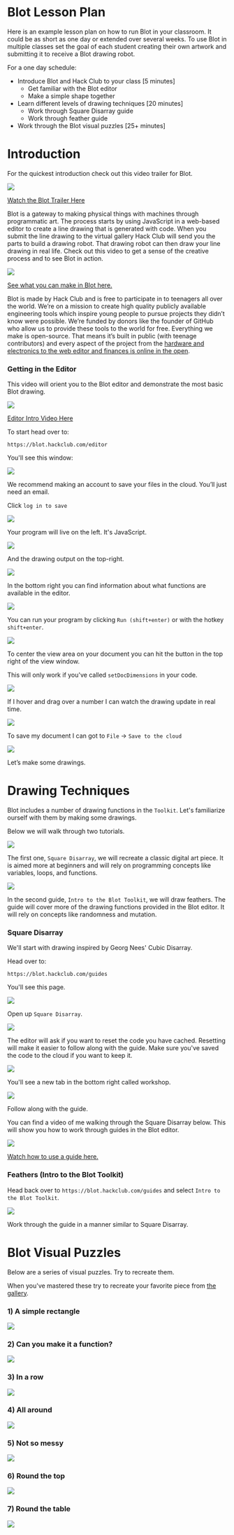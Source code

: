 # Blot Lesson Plan

Here is an example lesson plan on how to run Blot in your classroom. It could be as short as one day or extended over several weeks. To use Blot in multiple classes set the goal of each student creating their own artwork and submitting it to receive a Blot drawing robot.

For a one day schedule:

- Introduce Blot and Hack Club to your class [5 minutes]
  - Get familiar with the Blot editor
  - Make a simple shape together
- Learn different levels of drawing techniques [20 minutes]
  - Work through Square Disarray guide
  - Work through feather guide   
- Work through the Blot visual puzzles [25+ minutes]

# Introduction

For the quickest introduction check out this video trailer for Blot.

[![](./assets/trailer.png)](https://www.youtube.com/watch?v=d1noJNmfvC0)

[Watch the Blot Trailer Here](https://www.youtube.com/watch?v=d1noJNmfvC0)

Blot is a gateway to making physical things with machines through programmatic art. The process starts by using JavaScript in a web-based editor to create a line drawing that is generated with code. When you submit the line drawing to the virtual gallery Hack Club will send you the parts to build a drawing robot. That drawing robot can then draw your line drawing in real life. Check out this video to get a sense of the creative process and to see Blot in action.

[![](./assets/insta.png)](https://www.instagram.com/reel/C7CPejLAwc0/?hl=en)

[See what you can make in Blot here.](https://www.instagram.com/reel/C7CPejLAwc0/?hl=en)

Blot is made by Hack Club and is free to participate in to teenagers all over the world. We’re on a mission to create high quality publicly available engineering tools which inspire young people to pursue projects they didn’t know were possible. We’re funded by donors like the founder of GitHub who allow us to provide these tools to the world for free. Everything we make is open-source. That means it’s built in public (with teenage contributors) and every aspect of the project from the [hardware and electronics to the web editor and finances is online in the open](www.github.com/hackclub/blot).


### Getting in the Editor

This video will orient you to the Blot editor and demonstrate the most basic Blot drawing.

[![](./assets/intro-to-editor.png)](https://youtu.be/OZ9KaFr1V_o)

[Editor Intro Video Here](https://youtu.be/OZ9KaFr1V_o)

To start head over to:

```
https://blot.hackclub.com/editor
```

You'll see this window:

![](./assets/base-editor.png)

We recommend making an account to save your files in the cloud. You’ll just need an email.

Click `log in to save`

![](./assets/log-in.png)

Your program will live on the left. It's JavaScript.

![](./assets/editor.png)

And the drawing output on the top-right.

![](./assets/output-drawing.png)


In the bottom right you can find information about what functions are available in the editor.

![](./assets/toolkit.png)


You can run your program by clicking `Run (shift+enter)` or with the hotkey `shift+enter`.

![](./assets/run.png)


To center the view area on your document you can hit the button in the top right of the view window.

This will only work if you've called `setDocDimensions` in your code.

![](./assets/center-button.png)

If I hover and drag over a number I can watch the drawing update in real time.

![](./assets/hover-number.png)

To save my document I can got to `File` -> `Save to the cloud`

![](./assets/save.png)

Let’s make some drawings.

# Drawing Techniques

Blot includes a number of drawing functions in the `Toolkit`. Let's familiarize ourself with them by making some drawings.

Below we will walk through two tutorials. 

![](https://cloud-qogbw3upi-hack-club-bot.vercel.app/0260524306-bcaf04e7-a00e-4f98-aaed-01eeebf2c79c.webp)

The first one, `Square Disarray`, we will recreate a classic digital art piece. It is aimed more at beginners and will rely on programming concepts like variables, loops, and functions.

![](https://blot.hackclub.com/getting-started/steps.png)

In the second guide,  `Intro to the Blot Toolkit`, we will draw feathers. The guide will cover more of the drawing functions provided in the Blot editor. It will rely on concepts like randomness and mutation.

### Square Disarray

We'll start with drawing inspired by Georg Nees' Cubic Disarray.

Head over to:

```
https://blot.hackclub.com/guides
```

You'll see this page.

![](./assets/guides.png)

Open up `Square Disarray`.

![](./assets/square-disarray.png)

The editor will ask if you want to reset the code you have cached. Resetting will make it easier to follow along with the guide. Make sure you've saved the code to the cloud if you want to keep it.

![](./assets/reset.png)

You'll see a new tab in the bottom right called workshop.

![](./assets/workshop.png)

Follow along with the guide.

You can find a video of me walking through the Square Disarray below. This will show you how to work through guides in the Blot editor.

[![](./assets/square-video.png)](https://youtu.be/mP4rUdaF8ng)

[Watch how to use a guide here.](https://youtu.be/mP4rUdaF8ng)

### Feathers (Intro to the Blot Toolkit)

Head back over to `https://blot.hackclub.com/guides` and select `Intro to the Blot Toolkit`.

![](./assets/feathers.png)


Work through the guide in a manner similar to Square Disarray.

# Blot Visual Puzzles

Below are a series of visual puzzles. Try to recreate them.

When you've mastered these try to recreate your favorite piece from [the gallery]().

### 1) A simple rectangle

![](./assets/puzzles/1.png)

### 2) Can you make it a function?

![](./assets/puzzles/2.png)

### 3) In a row

![](./assets/puzzles/3.png)

### 4) All around

![](./assets/puzzles/4.png)

### 5) Not so messy

![](./assets/puzzles/5.png)

### 6) Round the top

![](./assets/puzzles/6.png)

### 7) Round the table

![](./assets/puzzles/7.png)
